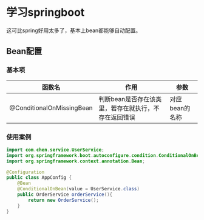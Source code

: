 # 学习springboot
这可比spring好用太多了，基本上bean都能够自动配置。
## Bean配置
### 基本项
| 函数名                       | 作用                           | 参数 |
|---------------------------|------------------------------|--|
| @ConditionalOnMissingBean | 判断bean是否存在该类里，若存在就执行，不存在返回错误 | 对应bean的名称 |
### 使用案例

```java
import com.chen.service.UserService;
import org.springframework.boot.autoconfigure.condition.ConditionalOnBean;
import org.springframework.context.annotation.Bean;

@Configuration
public class AppConfig {
    @Bean
    @ConditionalOnBean(value = UserService.class)
    public OrderService orderService(){
        return new OrderService();
    }
}
```
